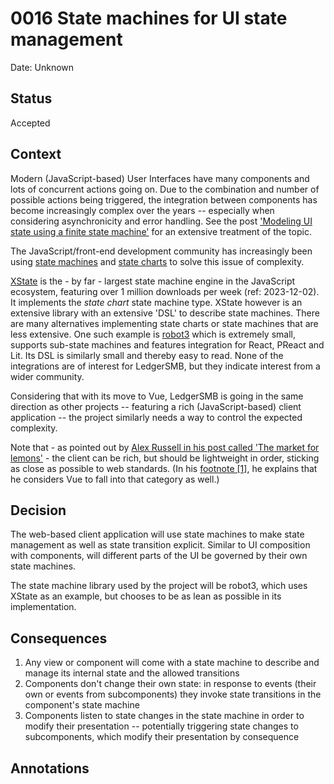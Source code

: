 # 0016 State machines for UI state management

Date: Unknown

## Status

Accepted

## Context

Modern (JavaScript-based) User Interfaces have many components and lots of
concurrent actions going on.  Due to the combination and number of possible
actions being triggered, the integration between components has become
increasingly complex over the years -- especially when considering
asynchronicity and error handling.  See the post ['Modeling UI state using
a finite state machine'](https://xiaoyunyang.github.io/post/modeling-ui-state-using-a-finite-state-machine/)
for an extensive treatment of the topic.

The JavaScript/front-end development community has increasingly been using
[state machines](https://en.wikipedia.org/wiki/Finite-state_machine) and
[state charts](https://en.wikipedia.org/wiki/UML_state_machine) to solve this
issue of complexity.

[XState](https://stately.ai/docs/xstate) is the - by far - largest state
machine engine in the JavaScript ecosystem, featuring over 1 million downloads
per week (ref: 2023-12-02).  It implements the *state chart* state machine
type.  XState however is an extensive library with an extensive 'DSL' to
describe state machines.  There are many alternatives implementing state charts
or state machines that are less extensive.  One such example is
[robot3](https://thisrobot.life/) which is extremely small, supports sub-state
machines and features integration for React, PReact and Lit.  Its DSL is
similarly small and thereby easy to read.  None of the integrations are of
interest for LedgerSMB, but they indicate interest from a wider community.

Considering that with its move to Vue, LedgerSMB is going in the same
direction as other projects -- featuring a rich (JavaScript-based) client
application -- the project similarly needs a way to control the expected
complexity.

Note that - as pointed out by [Alex Russell in his post called 'The market
for lemons'](https://infrequently.org/2023/02/the-market-for-lemons/) - the
client can be rich, but should be lightweight in order, sticking as close
as possible to web standards. (In his [footnote
[1]](https://infrequently.org/2023/02/the-market-for-lemons/#fn-alex-approved-1),
he explains that he considers Vue to fall into that category as well.)

## Decision

The web-based client application will use state machines to make state
management as well as state transition explicit.  Similar to UI composition
with components, will different parts of the UI be governed by their own state
machines.

The state machine library used by the project will be robot3, which uses XState
as an example, but chooses to be as lean as possible in its implementation.

## Consequences

1. Any view or component will come with a state machine to describe and manage
   its internal state and the allowed transitions
2. Components don't change their own state: in response to events (their own or
   events from subcomponents) they invoke state transitions in the component's
   state machine
3. Components listen to state changes in the state machine in order to modify
   their presentation -- potentially triggering state changes to subcomponents,
   which modify their presentation by consequence

## Annotations
